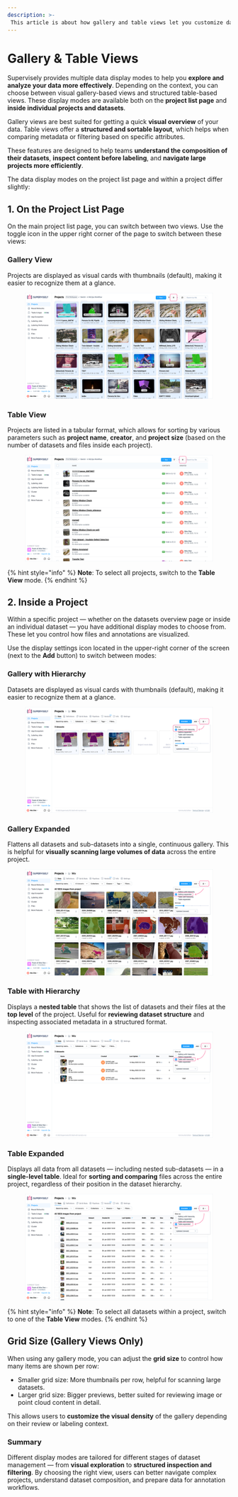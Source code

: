 ```yaml
---
description: >-
 This article is about how gallery and table views let you customize data display: gallery provide a quick visual overview, while tables offer detailed, sortable comparisons.
---
```


# Gallery & Table Views

Supervisely provides multiple data display modes to help you **explore and analyze your data more effectively**. Depending on the context, you can choose between visual gallery-based views and structured table-based views. These display modes are available both on the **project list page** and **inside individual projects and datasets**.

Gallery views are best suited for getting a quick **visual overview** of your data. Table views offer a **structured and sortable layout**, which helps when comparing metadata or filtering based on specific attributes.

These features are designed to help teams **understand the composition of their datasets**, **inspect content before labeling**, and **navigate large projects more efficiently**.

The data display modes on the project list page and within a project differ slightly:

## 1. On the Project List Page

On the main project list page, you can switch between two views. Use the toggle icon in the upper right corner of the page to switch between these views:

### Gallery View

Projects are displayed as visual cards with thumbnails (default), making it easier to recognize them at a glance.

<figure><img src="../../.gitbook/assets/gallery-tables-views/gallery-hierarchy-project-list.jpg" alt=""><figcaption></figcaption></figure>

### Table View

Projects are listed in a tabular format, which allows for sorting by various parameters such as **project name**, **creator**, and **project size** (based on the number of datasets and files inside each project).

<figure><img src="../../.gitbook/assets/gallery-tables-views/table-hierarchy-project-list.jpg" alt=""><figcaption></figcaption></figure>

{% hint style="info" %}
**Note**: To select all projects, switch to the **Table View** mode.
{% endhint %}

## 2. Inside a Project

Within a specific project — whether on the datasets overview page or inside an individual dataset — you have additional display modes to choose from. These let you control how files and annotations are visualized.

Use the display settings icon located in the upper-right corner of the screen (next to the **Add** button) to switch between modes:

### Gallery with Hierarchy

Datasets are displayed as visual cards with thumbnails (default), making it easier to recognize them at a glance.

<figure><img src="../../.gitbook/assets/gallery-tables-views/gallery-hierarchy.jpg" alt=""><figcaption></figcaption></figure>

### Gallery Expanded

Flattens all datasets and sub-datasets into a single, continuous gallery. This is helpful for **visually scanning large volumes of data** across the entire project.

<figure><img src="../../.gitbook/assets/gallery-tables-views/gallery-expanded.jpg" alt=""><figcaption></figcaption></figure>

### Table with Hierarchy

Displays a **nested table** that shows the list of datasets and their files at the **top level** of the project. Useful for **reviewing dataset structure** and inspecting associated metadata in a structured format.

<figure><img src="../../.gitbook/assets/gallery-tables-views/table-hierarchy.jpg" alt=""><figcaption></figcaption></figure>

### Table Expanded

Displays all data from all datasets — including nested sub-datasets — in a **single-level table**. Ideal for **sorting and comparing** files across the entire project, regardless of their position in the dataset hierarchy.

<figure><img src="../../.gitbook/assets/gallery-tables-views/table-expanded.jpg" alt=""><figcaption></figcaption></figure>

{% hint style="info" %}
**Note**: To select all datasets within a project, switch to one of the **Table View** modes.
{% endhint %}

## Grid Size (Gallery Views Only)

When using any gallery mode, you can adjust the **grid size** to control how many items are shown per row:

- Smaller grid size: More thumbnails per row, helpful for scanning large datasets.
- Larger grid size: Bigger previews, better suited for reviewing image or point cloud content in detail.

This allows users to **customize the visual density** of the gallery depending on their review or labeling context.

### Summary

Different display modes are tailored for different stages of dataset management — from **visual exploration** to **structured inspection and filtering**. By choosing the right view, users can better navigate complex projects, understand dataset composition, and prepare data for annotation workflows.